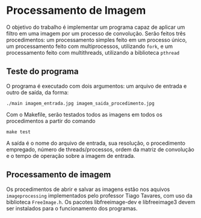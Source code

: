 # Processamento de Imagem

O objetivo do trabalho é implementar um programa capaz de
aplicar um filtro em uma imagem por um processo de
convolução. Serão feitos três procedimentos: um processamento
simples feito em um processo único, um processamento feito
com multiprocessos, utilizando `fork`, e um processamento
feito com multithreads, utilizando a biblioteca `pthread`

## Teste do programa

O programa é executado com dois argumentos: um arquivo de
entrada e outro de saída, da forma:

```
./main imagem_entrada.jpg imagem_saida_procedimento.jpg
```

Com o Makefile, serão testados todos as imagens em todos os
procedimentos a partir do comando

```
make test
```

A saída é o nome do arquivo de entrada, sua resolução, o
procedimento empregado, número de threads/processos, ordem da
matriz de convolução e o tempo de operação sobre a imagem de entrada.

## Processamento de imagem

Os procedimentos de abrir e salvar as imagens estão nos aquivos `imageprocessing`
implementados pelo professor Tiago Tavares, com uso da biblioteca `FreeImage.h`.
Os pacotes libfreeimage-dev e libfreeimage3 devem ser instalados para o funcionamento
dos programas.
